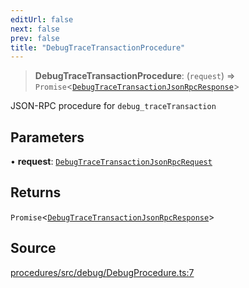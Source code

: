 ```yaml
---
editUrl: false
next: false
prev: false
title: "DebugTraceTransactionProcedure"
---
```


> **DebugTraceTransactionProcedure**: (`request`) => `Promise`\<[`DebugTraceTransactionJsonRpcResponse`](/reference/tevm/procedures/type-aliases/debugtracetransactionjsonrpcresponse/)\>

JSON-RPC procedure for `debug_traceTransaction`

## Parameters

• **request**: [`DebugTraceTransactionJsonRpcRequest`](/reference/tevm/procedures/type-aliases/debugtracetransactionjsonrpcrequest/)

## Returns

`Promise`\<[`DebugTraceTransactionJsonRpcResponse`](/reference/tevm/procedures/type-aliases/debugtracetransactionjsonrpcresponse/)\>

## Source

[procedures/src/debug/DebugProcedure.ts:7](https://github.com/evmts/tevm-monorepo/blob/main/packages/procedures/src/debug/DebugProcedure.ts#L7)
